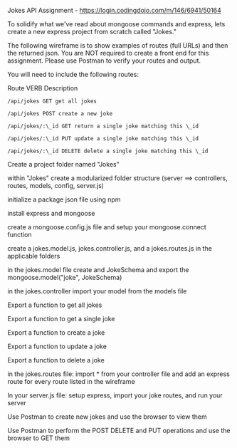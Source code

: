 Jokes API Assignment - https://login.codingdojo.com/m/146/6941/50164

To solidify what we've read about mongoose commands and express, lets create a new express project from scratch called "Jokes."

The following wireframe is to show examples of routes (full URLs) and then the returned json. You are NOT required to create a front end for this assignment. Please use Postman to verify your routes and output.

You will need to include the following routes:

Route VERB Description

    /api/jokes GET get all jokes

    /api/jokes POST create a new joke

    /api/jokes/:\_id GET return a single joke matching this \_id

    /api/jokes/:\_id PUT update a single joke matching this \_id

    /api/jokes/:\_id DELETE delete a single joke matching this \_id

Create a project folder named "Jokes"

within "Jokes" create a modularized folder structure (server ==> controllers, routes, models, config, server.js)

initialize a package json file using npm

install express and mongoose

create a mongoose.config.js file and setup your mongoose.connect function

create a jokes.model.js, jokes.controller.js, and a jokes.routes.js in the applicable folders

in the jokes.model file create and JokeSchema and export the mongoose.model("joke", JokeSchema)

in the jokes.controller import your model from the models file

Export a function to get all jokes

Export a function to get a single joke

Export a function to create a joke

Export a function to update a joke

Export a function to delete a joke

in the jokes.routes file: import \* from your controller file and add an express route for every route listed in the wireframe

In your server.js file: setup express, import your joke routes, and run your server

Use Postman to create new jokes and use the browser to view them

Use Postman to perform the POST DELETE and PUT operations and use the browser to GET them
